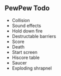 ## PewPew Todo

- Collision
- Sound effects
- Hold down fire
- Destructable barriers
- Score
- Death
- Start screen
- Hiscore table
- Saucer
- Exploding shrapnel


